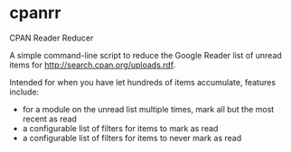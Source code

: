 cpanrr
======

CPAN Reader Reducer

A simple command-line script to reduce the Google Reader list of unread items
for http://search.cpan.org/uploads.rdf.

Intended for when you have let hundreds of items accumulate, features include:
* for a module on the unread list multiple times, mark all but the most recent as read
* a configurable list of filters for items to mark as read
* a configurable list of filters for items to never mark as read
